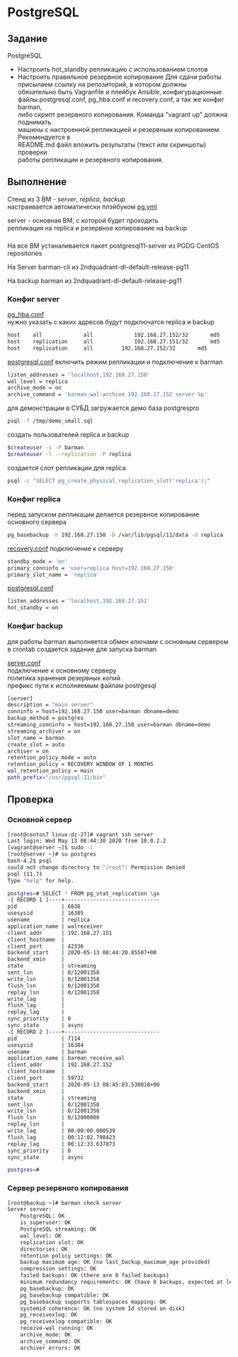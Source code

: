 # PostgreSQL
## Задание
PostgreSQL  
- Настроить hot_standby репликацию с использованием слотов
- Настроить правильное резервное копирование
Для сдачи работы присылаем ссылку на репозиторий, в котором должны  
обязательно быть Vagranfile и плейбук Ansible, конфигурационные  
файлы postgresql.conf, pg_hba.conf и recovery.conf, а так же конфиг barman,  
либо скрипт резервного копирования. Команда "vagrant up" должна поднимать  
машины с настроенной репликацией и резервным копированием. Рекомендуется в  
README.md файл вложить результаты (текст или скриншоты) проверки  
работы репликации и резервного копирования.  
## Выполнение
Стенд из 3 ВМ - *server*, *replica*, *backup*  
настраивается автоматически плэйбуком [pg.yml](pg.yml)

server - основная ВМ, с которой будет проходить  
репликация на replica и резервное копирование на backup  

###
На все ВМ устаналивается пакет
postgresql11-server из PGDG CentOS repositories

На Server
barman-cli из 2ndquadrant-dl-default-release-pg11

На backup
barman из 2ndquadrant-dl-default-release-pg11
### Конфиг server
[pg_hba.conf](files/server/pg_hba.conf)  
нужно указать с каких адресов будут подключатся replica и backup  
```bash
host    all             all             192.168.27.152/32       md5
host    replication     all             192.168.27.151/32       md5
host	replication     all	        192.168.27.152/32       md5
```
[postgresql.conf](files/server/postgresql.conf)
включить режим репликации и подключение к barman  
```bash
listen_addresses = 'localhost,192.168.27.150'
wal_level = replica
archive_mode = on
archive_command = 'barman-wal-archive 192.168.27.152 server %p'
```
для демонстрации в СУБД загружается демо база postgrespro  
```bash
psql -f /tmp/demo_small.sql
```
создать пользователей replica и backup  
```bash
$createuser -s -P barman
$createuser -l --replication -P replica
```
создается слот репликации для replica  
```bash
psql -c "SELECT pg_create_physical_replication_slot('replica');"
```
### Конфиг replica
перед запуском репликации делается резервное копирование основного сервера  
```bash
pg_basebackup -h 192.168.27.150 -D /var/lib/pgsql/11/data -U replica
```
[recovery.conf](files/replica/recovery.conf) 
подключение к серверу  
```bash
standby_mode = 'on'
primary_conninfo = 'user=replica host=192.168.27.150'
primary_slot_name = 'replica'
```
[postgresql.conf](files/replica/postgresql.conf)  
```bash
listen_addresses = 'localhost,192.168.27.151'
hot_standby = on
```
### Конфиг backup
для работы barman выполняется обмен ключами с основным сервером  
в crontab создается задание для запуска barman  

[server.conf](files/backup/server.conf)  
подключение к основному серверу  
политика хранения резервных копий  
префикс пути к исполняемым файлам postrgesql 
```bash
[server]
description = "main server"
conninfo = host=192.168.27.150 user=barman dbname=demo
backup_method = postgres
streaming_conninfo = host=192.168.27.150 user=barman dbname=demo
streaming_archiver = on
slot_name = barman
create_slot = auto
archiver = on
retention_policy_mode = auto
retention_policy = RECOVERY WINDOW OF 1 MONTHS
wal_retention_policy = main
path_prefix="/usr/pgsql-11/bin"
```

## Проверка
### Основной сервер
```bash
[root@centos7 linux-dz-27]# vagrant ssh server
Last login: Wed May 13 08:44:30 2020 from 10.0.2.2
[vagrant@server ~]$ sudo -i
[root@server ~]# su postgres
bash-4.2$ psql
could not change directory to "/root": Permission denied
psql (11.7)
Type "help" for help.

postgres=# SELECT * FROM pg_stat_replication \gx
-[ RECORD 1 ]----+------------------------------
pid              | 6838
usesysid         | 16385
usename          | replica
application_name | walreceiver
client_addr      | 192.168.27.151
client_hostname  | 
client_port      | 42336
backend_start    | 2020-05-13 08:44:20.85507+00
backend_xmin     | 
state            | streaming
sent_lsn         | 0/12001358
write_lsn        | 0/12001358
flush_lsn        | 0/12001358
replay_lsn       | 0/12001358
write_lag        | 
flush_lag        | 
replay_lag       | 
sync_priority    | 0
sync_state       | async
-[ RECORD 2 ]----+------------------------------
pid              | 7114
usesysid         | 16384
usename          | barman
application_name | barman_receive_wal
client_addr      | 192.168.27.152
client_hostname  | 
client_port      | 59732
backend_start    | 2020-05-13 08:45:03.530018+00
backend_xmin     | 
state            | streaming
sent_lsn         | 0/12001358
write_lsn        | 0/12001358
flush_lsn        | 0/12000000
replay_lsn       | 
write_lag        | 00:00:00.000539
flush_lag        | 00:12:02.798423
replay_lag       | 00:12:33.637873
sync_priority    | 0
sync_state       | async

postgres=# 
```

### Сервер резервного копирования
```bash
[root@backup ~]# barman check server
Server server:
	PostgreSQL: OK
	is_superuser: OK
	PostgreSQL streaming: OK
	wal_level: OK
	replication slot: OK
	directories: OK
	retention policy settings: OK
	backup maximum age: OK (no last_backup_maximum_age provided)
	compression settings: OK
	failed backups: OK (there are 0 failed backups)
	minimum redundancy requirements: OK (have 0 backups, expected at least 0)
	pg_basebackup: OK
	pg_basebackup compatible: OK
	pg_basebackup supports tablespaces mapping: OK
	systemid coherence: OK (no system Id stored on disk)
	pg_receivexlog: OK
	pg_receivexlog compatible: OK
	receive-wal running: OK
	archive_mode: OK
	archive_command: OK
	archiver errors: OK
```
